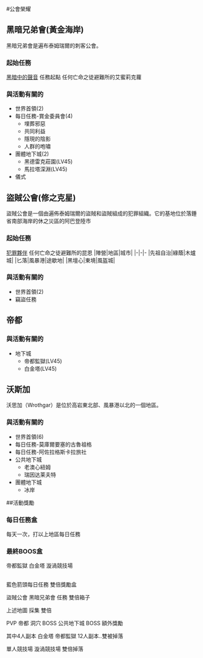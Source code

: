 #公會榮耀

## 黑暗兄弟會(黃金海岸)
黑暗兄弟會是遍布泰姆瑞爾的刺客公會。
### 起始任務 
[黑暗中的聲音](https://en.uesp.net/wiki/Online:Voices_in_the_Dark)
任務起點 任何亡命之徒避難所的艾蜜莉克蘿
### 與活動有關的
- 世界首領(2)
- 每日任務-賞金委員會(4)
  - 埋葬邪惡
  - 共同利益 
  - 隱現的陰影 
  - 人群的咆嘯 
- 團體地下城(2)
  - 黑德雷克莊園(LV45)
  - 馬拉塔深淵(LV45)
- 儀式
## 盜賊公會(修之克星)
盜賊公會是一個由遍佈泰姆瑞爾的盜賊和盜賊組成的犯罪組織。它的基地位於落錘省南部海岸的休之災區的阿巴登陸市
### 起始任務
[犯罪夥伴](https://en.uesp.net/wiki/Online:Partners_in_Crime)
任何亡命之徒避難所的昆恩
|陣營|地區|城市|
|-|-|-
|先祖自治|綠蔭|木爐城|
|匕落|風暴港|途歇地|
|黑壇心|東境|風盔城|

### 與活動有關的
- 世界首領(2)
- 竊盜任務
## 帝都 
### 與活動有關的
- 地下城
  - 帝都監獄(LV45)
  - 白金塔(LV45)

## 沃斯加
沃思加（Wrothgar）是位於高岩東北部、風暴港以北的一個地區。
### 與活動有關的
- 世界首領(6)
- 每日任務-莫庫爾要塞的古魯祖格
- 每日任務-阿佐拉格斯卡拉旅社
- 公共地下城
  - 老澳心紐姆
  - 瑞因达莱夫特  
- 團體地下城
  - 冰岸


##活動獎勵
### 每日任務盒
每天一次，打以上地區每日任務
### 最終BOOS盒
帝都監獄 白金塔 漩渦競技場
## 

藍色箭頭每日任務 雙倍獎勵盒

盜賊公會 黑暗兄弟會 任務 雙倍箱子

上述地圖 採集 雙倍

PVP 帝都 洞穴 BOSS 公共地下城 BOSS  額外獎勵

其中4人副本 白金塔 帝都監獄 12人副本..雙被掉落

單人競技場 漩渦競技場 雙倍掉落